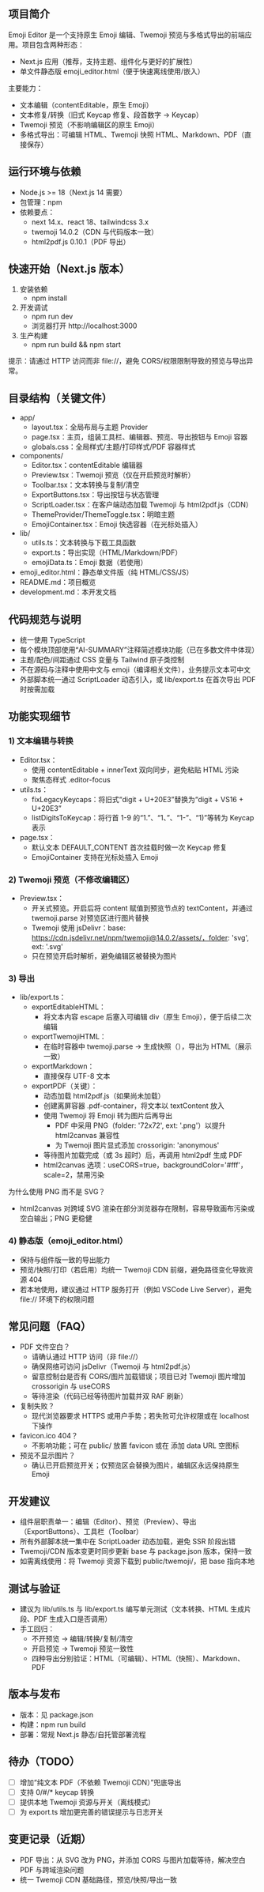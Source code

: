 ## 项目简介

Emoji Editor 是一个支持原生 Emoji 编辑、Twemoji 预览与多格式导出的前端应用。项目包含两种形态：
- Next.js 应用（推荐，支持主题、组件化与更好的扩展性）
- 单文件静态版 emoji_editor.html（便于快速离线使用/嵌入）

主要能力：
- 文本编辑（contentEditable，原生 Emoji）
- 文本修复/转换（旧式 Keycap 修复、段首数字 → Keycap）
- Twemoji 预览（不影响编辑区的原生 Emoji）
- 多格式导出：可编辑 HTML、Twemoji 快照 HTML、Markdown、PDF（直接保存）

## 运行环境与依赖
- Node.js >= 18（Next.js 14 需要）
- 包管理：npm
- 依赖要点：
  - next 14.x、react 18、tailwindcss 3.x
  - twemoji 14.0.2（CDN 与代码版本一致）
  - html2pdf.js 0.10.1（PDF 导出）

## 快速开始（Next.js 版本）
1. 安装依赖
   - npm install
2. 开发调试
   - npm run dev
   - 浏览器打开 http://localhost:3000
3. 生产构建
   - npm run build && npm start

提示：请通过 HTTP 访问而非 file://，避免 CORS/权限限制导致的预览与导出异常。

## 目录结构（关键文件）
- app/
  - layout.tsx：全局布局与主题 Provider
  - page.tsx：主页，组装工具栏、编辑器、预览、导出按钮与 Emoji 容器
  - globals.css：全局样式/主题/打印样式/PDF 容器样式
- components/
  - Editor.tsx：contentEditable 编辑器
  - Preview.tsx：Twemoji 预览（仅在开启预览时解析）
  - Toolbar.tsx：文本转换与复制/清空
  - ExportButtons.tsx：导出按钮与状态管理
  - ScriptLoader.tsx：在客户端动态加载 Twemoji 与 html2pdf.js（CDN）
  - ThemeProvider/ThemeToggle.tsx：明暗主题
  - EmojiContainer.tsx：Emoji 快选容器（在光标处插入）
- lib/
  - utils.ts：文本转换与下载工具函数
  - export.ts：导出实现（HTML/Markdown/PDF）
  - emojiData.ts：Emoji 数据（若使用）
- emoji_editor.html：静态单文件版（纯 HTML/CSS/JS）
- README.md：项目概览
- development.md：本开发文档

## 代码规范与说明
- 统一使用 TypeScript
- 每个模块顶部使用“AI-SUMMARY”注释简述模块功能（已在多数文件中体现）
- 主题/配色/间距通过 CSS 变量与 Tailwind 原子类控制
- 不在源码与注释中使用中文与 emoji（编译相关文件），业务提示文本可中文
- 外部脚本统一通过 ScriptLoader 动态引入，或 lib/export.ts 在首次导出 PDF 时按需加载

## 功能实现细节

### 1) 文本编辑与转换
- Editor.tsx：
  - 使用 contentEditable + innerText 双向同步，避免粘贴 HTML 污染
  - 聚焦态样式 .editor-focus
- utils.ts：
  - fixLegacyKeycaps：将旧式“digit + U+20E3”替换为“digit + VS16 + U+20E3”
  - listDigitsToKeycap：将行首 1-9 的“1.”、“1、”、“1-”、“1)”等转为 Keycap 表示
- page.tsx：
  - 默认文本 DEFAULT_CONTENT 首次挂载时做一次 Keycap 修复
  - EmojiContainer 支持在光标处插入 Emoji

### 2) Twemoji 预览（不修改编辑区）
- Preview.tsx：
  - 开关式预览。开启后将 content 赋值到预览节点的 textContent，并通过 twemoji.parse 对预览区进行图片替换
  - Twemoji 使用 jsDelivr：base: https://cdn.jsdelivr.net/npm/twemoji@14.0.2/assets/，folder: 'svg', ext: '.svg'
  - 只在预览开启时解析，避免编辑区被替换为图片

### 3) 导出
- lib/export.ts：
  - exportEditableHTML：
    - 将文本内容 escape 后塞入可编辑 div（原生 Emoji），便于后续二次编辑
  - exportTwemojiHTML：
    - 在临时容器中 twemoji.parse → 生成快照（<img class="emoji">），导出为 HTML（展示一致）
  - exportMarkdown：
    - 直接保存 UTF-8 文本
  - exportPDF（关键）：
    - 动态加载 html2pdf.js（如果尚未加载）
    - 创建离屏容器 .pdf-container，将文本以 textContent 放入
    - 使用 Twemoji 将 Emoji 转为图片后再导出
      - PDF 中采用 PNG（folder: '72x72', ext: '.png'）以提升 html2canvas 兼容性
      - 为 Twemoji 图片显式添加 crossorigin: 'anonymous'
    - 等待图片加载完成（或 3s 超时）后，再调用 html2pdf 生成 PDF
    - html2canvas 选项：useCORS=true，backgroundColor='#fff'，scale=2，禁用污染

为什么使用 PNG 而不是 SVG？
- html2canvas 对跨域 SVG 渲染在部分浏览器存在限制，容易导致画布污染或空白输出；PNG 更稳健

### 4) 静态版（emoji_editor.html）
- 保持与组件版一致的导出能力
- 预览/快照/打印（若启用）均统一 Twemoji CDN 前缀，避免路径变化导致资源 404
- 若本地使用，建议通过 HTTP 服务打开（例如 VSCode Live Server），避免 file:// 环境下的权限问题

## 常见问题（FAQ）
- PDF 文件空白？
  - 请确认通过 HTTP 访问（非 file://）
  - 确保网络可访问 jsDelivr（Twemoji 与 html2pdf.js）
  - 留意控制台是否有 CORS/图片加载错误；项目已对 Twemoji 图片增加 crossorigin 与 useCORS
  - 等待渲染（代码已经等待图片加载并双 RAF 刷新）
- 复制失败？
  - 现代浏览器要求 HTTPS 或用户手势；若失败可允许权限或在 localhost 下操作
- favicon.ico 404？
  - 不影响功能；可在 public/ 放置 favicon 或在 <head> 添加 data URL 空图标
- 预览不显示图片？
  - 确认已开启预览开关；仅预览区会替换为图片，编辑区永远保持原生 Emoji

## 开发建议
- 组件层职责单一：编辑（Editor）、预览（Preview）、导出（ExportButtons）、工具栏（Toolbar）
- 所有外部脚本统一集中在 ScriptLoader 动态加载，避免 SSR 阶段出错
- Twemoji/CDN 版本变更时同步更新 base 与 package.json 版本，保持一致
- 如需离线使用：将 Twemoji 资源下载到 public/twemoji/，把 base 指向本地

## 测试与验证
- 建议为 lib/utils.ts 与 lib/export.ts 编写单元测试（文本转换、HTML 生成片段、PDF 生成入口是否调用）
- 手工回归：
  - 不开预览 → 编辑/转换/复制/清空
  - 开启预览 → Twemoji 预览一致性
  - 四种导出分别验证：HTML（可编辑）、HTML（快照）、Markdown、PDF

## 版本与发布
- 版本：见 package.json
- 构建：npm run build
- 部署：常规 Next.js 静态/自托管部署流程

## 待办（TODO）
- [ ] 增加“纯文本 PDF（不依赖 Twemoji CDN）”兜底导出
- [ ] 支持 0/#/* keycap 转换
- [ ] 提供本地 Twemoji 资源与开关（离线模式）
- [ ] 为 export.ts 增加更完善的错误提示与日志开关

## 变更记录（近期）
- PDF 导出：从 SVG 改为 PNG，并添加 CORS 与图片加载等待，解决空白 PDF 与跨域渲染问题
- 统一 Twemoji CDN 基础路径，预览/快照/导出一致
